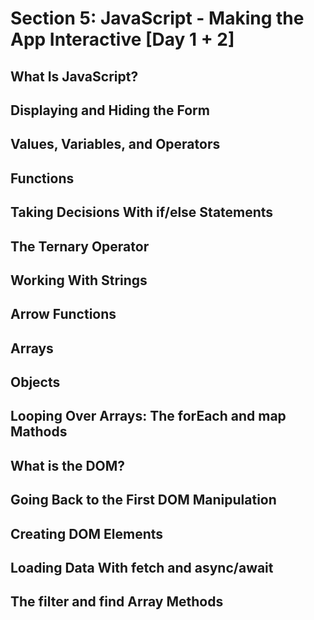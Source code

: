 # Section 5: JavaScript - Making the App Interactive [Day 1 + 2]

## What Is JavaScript?

## Displaying and Hiding the Form

## Values, Variables, and Operators

## Functions

## Taking Decisions With if/else Statements

## The Ternary Operator

## Working With Strings

## Arrow Functions

## Arrays

## Objects

## Looping Over Arrays: The forEach and map Mathods

## What is the DOM?

## Going Back to the First DOM Manipulation

## Creating DOM Elements

## Loading Data With fetch and async/await

## The filter and find Array Methods
